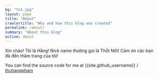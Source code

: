 ```yaml
---
bg: "tn1.jpg"
layout: page
title: "About"
crawlertitle: "Why and how this blog was created"
permalink: /about/
summary: "About this blog"
active: about
---
```


Xin chào! Tôi là Hằng! Nick name thường gọi là Thốt Nốt! Cảm ơn các bạn đã đến thăm trang của tôi!

You can find the source code for me at
{{site.github_username}} /
[thuhangpham](https://github.com/thuhangpham)

